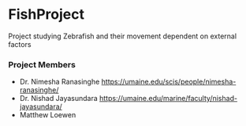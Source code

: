 # FishProject
Project studying Zebrafish and their movement dependent on external factors

### Project Members 
- Dr. Nimesha Ranasinghe https://umaine.edu/scis/people/nimesha-ranasinghe/
- Dr. Nishad Jayasundara https://umaine.edu/marine/faculty/nishad-jayasundara/
- Matthew Loewen 
